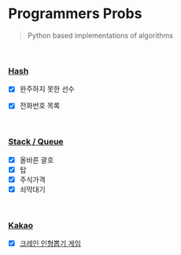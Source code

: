 # Programmers Probs
> Python based implementations of algorithms

<br/>


### [Hash](/Programmers/hash)

- [x] 완주하지 못한 선수
- [x] 전화번호 목록 


<br>

### [Stack / Queue](/Programmers/stack_queue)

- [x] 올바른 괄호
- [x] 탑
- [x] 주식가격
- [x] 쇠막대기

<br>

### [Kakao](/Programmers/kakao)

- [x] [크레인 인형뽑기 게임](/Programmers/kakao/2019_kakao_겨울_인턴십/크레인_인형뽑기_게임.py)
